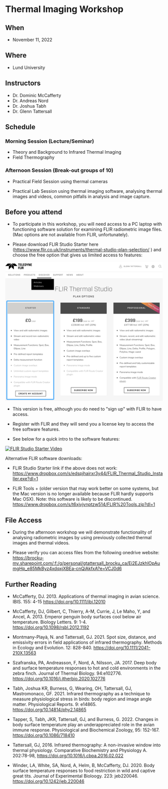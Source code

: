 
# Thermal Imaging Workshop

## When
- November 11, 2022

## Where
- Lund University

## Instructors
- Dr. Dominic McCafferty
- Dr. Andreas Nord
- Dr. Joshua Tabh
- Dr. Glenn Tattersall

## Schedule

### Morning Session (Lecture/Seminar)

- Theory and Background to Infrared Thermal Imaging
- Field Thermography


### Afternoon Session (Break-out groups of 10)

- Practical Field Session using thermal cameras

- Practical Lab Session using thermal imaging software, analysing thermal images and videos, common pitfalls in analysis and image capture.  


## Before you attend

- To participate in this workshop, you will need access to a PC laptop with functioning software solution for examining FLIR radiometric image files. (Mac options are not available from FLIR, unfortunately).

- Please download FLIR Studio Starter here (https://www.flir.co.uk/instruments/thermal-studio-plan-selection/
) and choose the free option that gives us limited access to features:

![FLIR Studio Download from Teledyne Flir Website](img/FLIR_Studio_Screenshot.png)
 
- This version is free, although you do need to "sign up" with FLIR to have access.

- Register with FLIR and they will send you a license key to access the free software features. 

- See below for a quick intro to the software features:

[![FLIR Studio Starter Video](http://img.youtube.com/vi/sfrEELVn8Cg/0.jpg)](https://www.youtube.com/watch?v=sfrEELVn8Cg "FLIR Studio Starter Video")



Alternative FLIR software downloads:
- FLIR Studio Starter link if the above does not work:
https://www.dropbox.com/s/edspjhairxr3y44/FLIR_Thermal_Studio_Installer.exe?dl=1 

- FLIR Tools + (older version that may work better on some systems, but the Mac version is no longer available because FLIR hardly supports Mac OSX).  Note: this software is likely to be discontinued.
https://www.dropbox.com/s/t6xjvjvnptzw514/FLIR%20Tools.zip?dl=1


## File Access

- During the afternoon workshop we will demonstrate functionality of analysing radiometric images by using previously collected thermal images and thermal videos.

- Please verify you can access files from the following onedrive website:
https://brocku-my.sharepoint.com/:f:/g/personal/gtattersall_brocku_ca/Ei2EJzkhlOpAumgHp_e85MkByz4xdqxjXBEa-cnQiAkfxA?e=VCJ0d6


## Further Reading

- McCafferty, DJ. 2013. Applications of thermal imaging in avian science. IBIS.
155: 4-15 https://doi.org/10.1111/ibi.12010

- McCafferty, DJ, Gilbert, C, Thierry, A-M, Currie, J, Le Maho, Y, and Ancel, A. 2013. Emperor penguin body surfaces cool below air temperature. Biology Letters. 9: 1-4. https://doi.org/10.1098/rsbl.2012.1192

- Montmany-Playà, N. and Tattersall, GJ. 2021. Spot size, distance, and emissivity errors in field applications of infrared thermography. Methods in Ecology and Evolution. 12: 828-840. https://doi.org/10.1111/2041-210X.13563

- Szafranska, PA, Andreasson, F, Nord, A, Nilsson, JA. 2017. Deep body and surface temperature responses to hot and cold environments in the zebra finch. Journal of Thermal Biology. 94:e102776. https://doi.org/10.1016/j.jtherbio.2020.102776

- Tabh, Joshua KR, Burness, G, Wearing, OH, Tattersall, GJ, Mastromonaco, GF.  2021. Infrared thermography as a technique to measure physiological stress in birds: body region and image angle matter.  Physiological Reports. 9: e14865. https://doi.org/10.14814/phy2.14865

- Tapper, S, Tabh, JKR, Tattersall, GJ, and Burness, G. 2022. Changes in body surface temperature play an underappreciated role in the avian immune response. Physiological and Biochemical Zoology, 95: 152-167. https://doi.org/10.1086/718410

- Tattersall, GJ, 2016. Infrared thermography: A non-invasive window into thermal physiology. Comparative Biochemistry and Physiology A. 202:78-98, https://doi.org/10.1016/j.cbpa.2016.02.022

- Winder, LA, White, SA, Nord, A, Helm, B, McCafferty, DJ. 2020. Body surface temperature responses to food restriction in wild and captive great tits. Journal of Experimental Bioloogy. 223: jeb220046. https://doi.org/10.1242/jeb.220046